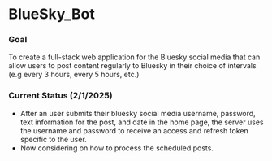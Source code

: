 # BlueSky_Bot

### Goal
To create a full-stack web application for the Bluesky social media that can allow users to post content regularly to Bluesky in their choice of intervals (e.g every 3 hours, every 5 hours, etc.)

### Current Status (2/1/2025)
- After an user submits their bluesky social media username, password, text information for the post, and date in the home page, the server uses the username and password to receive an access and refresh token specific to the user. 
- Now considering on how to process the scheduled posts.



